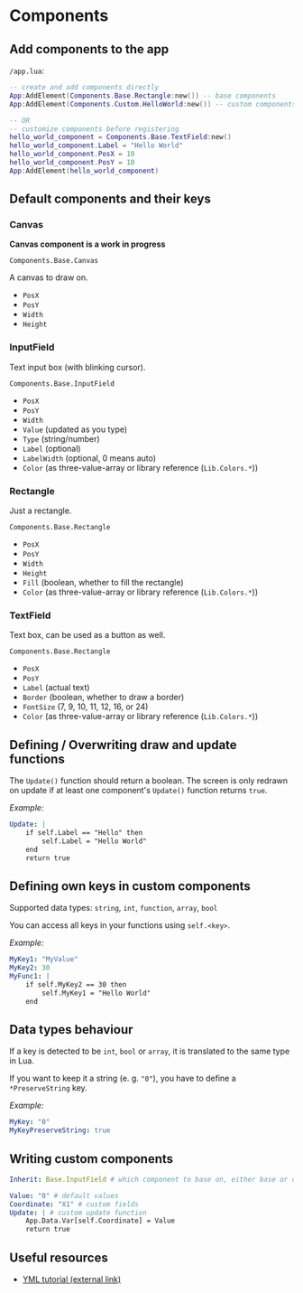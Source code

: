 
# Components

## Add components to the app

`/app.lua`:

```lua
-- create and add components directly
App:AddElement(Components.Base.Rectangle:new()) -- base components
App:AddElement(Components.Custom.HelloWorld:new()) -- custom components

-- OR
-- customize components before registering
hello_world_component = Components.Base.TextField:new()
hello_world_component.Label = "Hello World"
hello_world_component.PosX = 10
hello_world_component.PosY = 10
App:AddElement(hello_world_component)
```

## Default components and their keys

### Canvas

**Canvas component is a work in progress**

`Components.Base.Canvas`

A canvas to draw on.

 - `PosX`
 - `PosY`
 - `Width`
 - `Height`

### InputField

Text input box (with blinking cursor).

`Components.Base.InputField`

 - `PosX`
 - `PosY`
 - `Width`
 - `Value` (updated as you type)
 - `Type` (string/number)
 - `Label` (optional)
 - `LabelWidth` (optional, 0 means auto)
 - `Color` (as three-value-array or library reference (`Lib.Colors.*`))

### Rectangle

Just a rectangle.

`Components.Base.Rectangle`

 - `PosX`
 - `PosY`
 - `Width`
 - `Height`
 - `Fill` (boolean, whether to fill the rectangle)
 - `Color` (as three-value-array or library reference (`Lib.Colors.*`))

### TextField

Text box, can be used as a button as well.

`Components.Base.Rectangle`

 - `PosX`
 - `PosY`
 - `Label` (actual text)
 - `Border` (boolean, whether to draw a border)
 - `FontSize` (7, 9, 10, 11, 12, 16, or 24)
 - `Color` (as three-value-array or library reference (`Lib.Colors.*`))

## Defining / Overwriting draw and update functions

The `Update()` function should return a boolean. The screen is only redrawn on update if at least one component's `Update()` function returns `true`.

*Example:*

```yaml
Update: |
    if self.Label == "Hello" then
        self.Label = "Hello World"
    end
    return true
```

## Defining own keys in custom components

Supported data types: `string`, `int`, `function`, `array`, `bool`

You can access all keys in your functions using `self.<key>`.

*Example:*

```yaml
MyKey1: "MyValue"
MyKey2: 30
MyFunc1: |
    if self.MyKey2 == 30 then
        self.MyKey1 = "Hello World"
    end
```

## Data types behaviour

If a key is detected to be `int`, `bool` or `array`, it is translated to the same type in Lua.

If you want to keep it a string (e. g. `"0"`), you have to define a `*PreserveString` key.

*Example:*

```yaml
MyKey: "0"
MyKeyPreserveString: true
```

## Writing custom components

```yml
Inherit: Base.InputField # which component to base on, either base or custom

Value: "0" # default values
Coordinate: "X1" # custom fields
Update: | # custom update function
    App.Data.Var[self.Coordinate] = Value
    return true
```

## Useful resources

 - [YML tutorial (external link)](https://www.educative.io/blog/yaml-tutorial)
